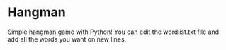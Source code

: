 # Hangman
Simple hangman game with Python!
You can edit the wordlist.txt file and add all the words you want on new lines.
